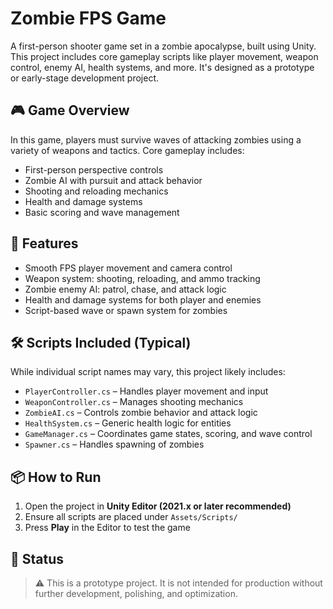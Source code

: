 # Zombie FPS Game

A first-person shooter game set in a zombie apocalypse, built using Unity. This project includes core gameplay scripts like player movement, weapon control, enemy AI, health systems, and more. It's designed as a prototype or early-stage development project.

## 🎮 Game Overview

In this game, players must survive waves of attacking zombies using a variety of weapons and tactics. Core gameplay includes:

- First-person perspective controls
- Zombie AI with pursuit and attack behavior
- Shooting and reloading mechanics
- Health and damage systems
- Basic scoring and wave management

## 🧠 Features

- Smooth FPS player movement and camera control
- Weapon system: shooting, reloading, and ammo tracking
- Zombie enemy AI: patrol, chase, and attack logic
- Health and damage systems for both player and enemies
- Script-based wave or spawn system for zombies

## 🛠️ Scripts Included (Typical)

While individual script names may vary, this project likely includes:

- `PlayerController.cs` – Handles player movement and input
- `WeaponController.cs` – Manages shooting mechanics
- `ZombieAI.cs` – Controls zombie behavior and attack logic
- `HealthSystem.cs` – Generic health logic for entities
- `GameManager.cs` – Coordinates game states, scoring, and wave control
- `Spawner.cs` – Handles spawning of zombies

## 📦 How to Run

1. Open the project in **Unity Editor (2021.x or later recommended)**
2. Ensure all scripts are placed under `Assets/Scripts/`
3. Press **Play** in the Editor to test the game

## 🧪 Status

> ⚠️ This is a prototype project. It is not intended for production without further development, polishing, and optimization.

